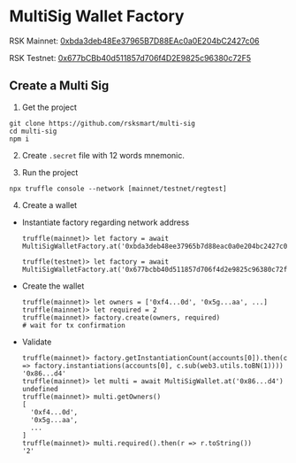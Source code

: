 # MultiSig Wallet Factory

RSK Mainnet: [0xbda3deb48Ee37965B7D88EAc0a0E204bC2427c06](https://explorer.rsk.co/address/0xbda3deb48Ee37965B7D88EAc0a0E204bC2427c06)

RSK Testnet: [0x677bCBb40d511857d706f4D2E9825c96380c72F5](https://explorer.testnet.rsk.co/address/0x677bCBb40d511857d706f4D2E9825c96380c72F5)

## Create a Multi Sig

1. Get the project

  ```
  git clone https://github.com/rsksmart/multi-sig
  cd multi-sig
  npm i
  ```

2. Create `.secret` file with 12 words mnemonic.

3. Run the project

  ```
  npx truffle console --network [mainnet/testnet/regtest]
  ```

4. Create a wallet

  - Instantiate factory regarding network address

    ```
    truffle(mainnet)> let factory = await MultiSigWalletFactory.at('0xbda3deb48ee37965b7d88eac0a0e204bc2427c06')

    truffle(testnet)> let factory = await MultiSigWalletFactory.at('0x677bcbb40d511857d706f4d2e9825c96380c72f5')
    ```

  - Create the wallet

    ```
    truffle(mainnet)> let owners = ['0xf4...0d', '0x5g...aa', ...]
    truffle(mainnet)> let required = 2
    truffle(mainnet)> factory.create(owners, required)
    # wait for tx confirmation
    ```

  - Validate

    ```
    truffle(mainnet)> factory.getInstantiationCount(accounts[0]).then(c => factory.instantiations(accounts[0], c.sub(web3.utils.toBN(1))))
    '0x86...d4'
    truffle(mainnet)> let multi = await MultiSigWallet.at('0x86...d4')
    undefined
    truffle(mainnet)> multi.getOwners()
    [
      '0xf4...0d',
      '0x5g...aa',
      ...
    ]
    truffle(mainnet)> multi.required().then(r => r.toString())
    '2'
    ```
